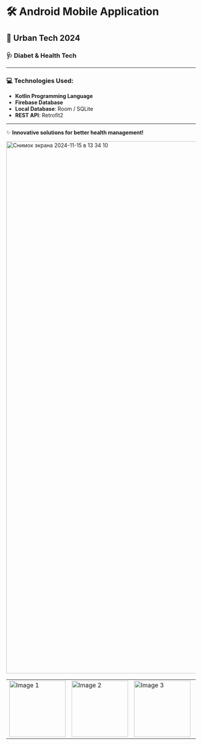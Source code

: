 # 🛠️ Android Mobile Application  
## 🌆 Urban Tech 2024  
### 🩺 Diabet & Health Tech  

---

### 💻 Technologies Used:
- **Kotlin Programming Language**
- **Firebase Database**
- **Local Database**: Room / SQLite
- **REST API**: Retrofit2

---

✨ **Innovative solutions for better health management!**  


<img width="1415" alt="Снимок экрана 2024-11-15 в 13 34 10" src="https://github.com/user-attachments/assets/cb1d3d85-9e0c-482f-9fcf-9d89df301be3">


<table>
  <tr>
    <td><img src="https://github.com/user-attachments/assets/5e2ad9c7-cb67-4697-b93c-1b205b6f38b8" alt="Image 1" width="150"/></td>
    <td><img src="https://github.com/user-attachments/assets/f078c6ae-acbd-4bdb-a2a6-f720fff1bbb7" alt="Image 2" width="150"/></td>
    <td><img src="https://github.com/user-attachments/assets/807e83b7-825d-415e-9f60-1de15491fa0a" alt="Image 3" width="150"/></td>
    <td><img src="https://github.com/user-attachments/assets/b1b82157-9114-48de-b25c-8ae6ee8108ce" alt="Image 4" width="150"/></td>
    <td><img src="https://github.com/user-attachments/assets/769b66ae-5882-4158-b11a-6549e96e8b65" alt="Image 5" width="150"/></td>
    <td><img src="https://github.com/user-attachments/assets/c79015ef-753c-4e46-b1cb-fa892a28cc8a" alt="Image 6" width="150"/></td>
  </tr>
</table>












